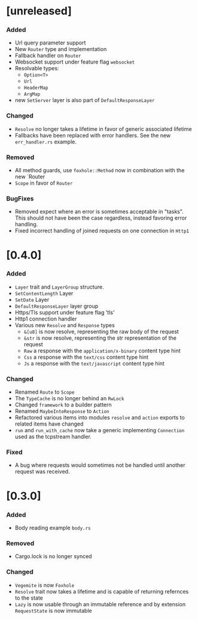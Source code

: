 # [unreleased]

### Added

- Url query parameter support
- New `Router` type and implementation
- Fallback handler on `Router`
- Websocket support under feature flag `websocket`
- Resolvable types:
  - `Option<T>`
  - `Url`
  - `HeaderMap`
  - `ArgMap`
- new `SetServer` layer is also part of `DefaultResponseLayer`

### Changed

- `Resolve` no longer takes a lifetime in favor of generic associated lifetime
- Fallbacks have been replaced with error handlers. See the new `err_handler.rs` example.

### Removed

- All method guards, use `foxhole::Method` now in combination with the new `Router
- `Scope` in favor of `Router`

### BugFixes

- Removed expect where an error is sometimes acceptable in "tasks". This should not have been the case regardless, instead favoring error handling.
- Fixed incorrect handling of joined requests on one connection in `Http1`

# [0.4.0]

### Added

- `Layer` trait and `LayerGroup` structure.
- `SetContentLength` Layer
- `SetDate` Layer
- `DefaultResponseLayer` layer group
- Https/Tls support under feature flag 'tls'
- Http1 connection handler
- Various new `Resolve` and `Response` types
  - `&[u8]` is now resolve, representing the raw body of the request
  - `&str` is now resolve, representing the str representation of the request
  - `Raw` a response with the `application/x-binary` content type hint
  - `Css` a response with the `text/css` content type hint
  - `Js` a response with the `text/javascript` content type hint

### Changed

- Renamed `Route` to `Scope`
- The `TypeCache` is no longer behind an `RwLock`
- Changed `framework` to a builder pattern
- Renamed `MaybeIntoResponse` to `Action`
- Refactored various items into modules `resolve` and `action` exports to related items have changed
- `run` and `run_with_cache` now take a generic implementing `Connection` used as the tcpstream handler.

### Fixed

- A bug where requests would sometimes not be handled until another request was received.

# [0.3.0]

### Added

- Body reading example `body.rs`

### Removed

- Cargo.lock is no longer synced

### Changed

- `Vegemite` is now `Foxhole`
- `Resolve` trait now takes a lifetime and is capable of returning refernces
  to the state
- `Lazy` is now usable through an immutable reference and by extension
  `RequestState` is now immutable
